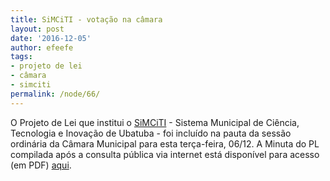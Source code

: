 ```yaml
---
title: SiMCiTI - votação na câmara
layout: post
date: '2016-12-05'
author: efeefe
tags:
- projeto de lei
- câmara
- simciti
permalink: /node/66/
---
```


O Projeto de Lei que institui o [SiMCiTI](http://simciti.ubatuba.cc "http://simciti.ubatuba.cc") - Sistema Municipal de Ciência, Tecnologia e Inovação de Ubatuba - foi incluído na pauta da sessão ordinária da Câmara Municipal para esta terça-feira, 06/12. A Minuta do PL compilada após a consulta pública via internet está disponível para acesso (em PDF) [aqui](http://wiki.ubatuba.cc/lib/exe/fetch.php?media=simciti:plsimcitiubatuba2016posconsulta.pdf "http://wiki.ubatuba.cc/lib/exe/fetch.php?media=simciti:plsimcitiubatuba2016posconsulta.pdf").